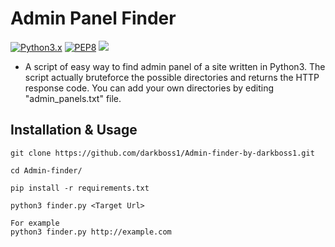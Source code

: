 # Admin Panel Finder
[![Python3.x](https://img.shields.io/badge/python-3.x-FADA5E.svg?logo=python)](https://www.python.org/) [![PEP8](https://img.shields.io/badge/code%20style-pep8-red.svg)](https://www.python.org/dev/peps/pep-0008/) 
![](https://img.shields.io/badge/platform-linux%20%7C%20windows%20%7C%20osx-lightgrey.svg)

* A script of easy way to find admin panel of a site written in Python3.
The script actually bruteforce the possible directories and returns the HTTP response code.
You can add your own directories by editing "admin_panels.txt" file.

## Installation & Usage
```
git clone https://github.com/darkboss1/Admin-finder-by-darkboss1.git
```
```
cd Admin-finder/
```
```
pip install -r requirements.txt
```
```
python3 finder.py <Target Url>

For example
python3 finder.py http://example.com
```
